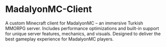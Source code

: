 # MadalyonMC-Client
A custom Minecraft client for MadalyonMC – an immersive Turkish MMORPG server. Includes performance optimizations and built-in support for unique server features, mechanics, and visuals. Designed to deliver the best gameplay experience for MadalyonMC players.
